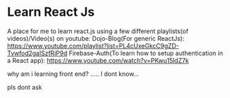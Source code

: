# Learn React Js
A place for me to learn react.js using a few different playlists(of videos)/Video(s) on youtube: 
Dojo-Blog(For generic ReactJs): https://www.youtube.com/playlist?list=PL4cUxeGkcC9gZD-Tvwfod2gaISzfRiP9d
Firebase-Auth(To learn how to setup authentication in a React app): https://www.youtube.com/watch?v=PKwu15ldZ7k


why am i learning front end? ..... I dont know...

pls dont ask
